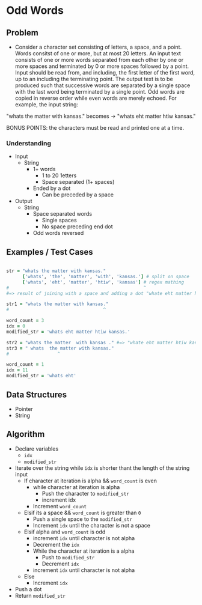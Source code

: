 # Odd Words

## Problem

- Consider a character set consisting of letters, a space, and a point. Words consitst of one or more, but at most 20 letters. An input text consists of one or more words separated from each other by one or more spaces and terminated by 0 or more spaces followed by a point. Input should be read from, and including, the first letter of the first word, up to an including the terminating point. The output text is to be produced such that successive words are separated by a single space with the last word being terminated by a single point. Odd words are copied in reverse order while even words are merely echoed. For example, the input string:

"whats the matter with kansas." becomes -> "whats eht matter htiw kansas."

BONUS POINTS: the characters must be read and printed one at a time.

### Understanding

- Input
  - String
    - 1+ words
      - 1 to 20 1etters
      - Space separated (1+ spaces)
    - Ended by a dot
      - Can be preceded by a space
- Output
  - String
    - Space separated words
      - Single spaces
      - No space preceding end dot
    - Odd words reversed

## Examples / Test Cases

```ruby

str = "whats the matter with kansas."
      ['whats', 'the', 'matter', 'with', 'kansas.'] # split on space
      ['whats', 'eht', 'matter', 'htiw', 'kansas'] # regex mathing
#                                                  ^
#=> result of joining with a space and adding a dot "whate eht matter htiw kansas."

str1 = "whats the matter with kansas."
#                                   ^

word_count = 3
idx = 0
modified_str = 'whats eht matter htiw kansas.'

str2 = "whats the matter  with kansas ." #=> "whate eht matter htiw kansas."
str3 = " whats  the matter with kansas."
#                  ^

word_count = 1
idx = 11
modified_str = 'whats eht'
```

## Data Structures

- Pointer
- String

## Algorithm

- Declare variables
  - `idx`
  - `modified_str`
- Iterate over the string while `idx` is shorter thant the length of the string input
  - If character at iteration is alpha && `word_count` is even
    - while character at iteration is alpha
      - Push the character to `modified_str`
      - increment idx
    - Increment `word_count`
  - Elsif its a space && `word_count` is greater than `0`
    - Push a single space to the `modified_str`
    - Increment `idx` until the character is not a space
  - Elsif alpha and `word_count` is odd
    - increment `idx` until character is not alpha
    - Decrement the `idx`
    - While the character at iteration is a alpha
      - Push to `modified_str`
      - Decrement `idx`
    - increment `idx` until character is not alpha
  - Else
    - Increment `idx`
- Push a dot
- Return `modified_str`
